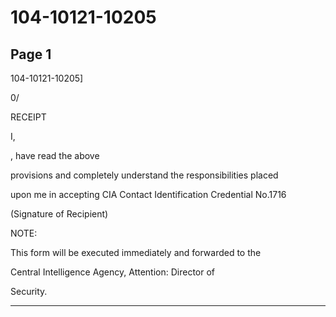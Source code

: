 # 104-10121-10205

## Page 1

104-10121-10205]

0/

RECEIPT

I,

, have read the above

provisions and completely understand the responsibilities placed

upon me in accepting CIA Contact Identification Credential No.1716

(Signature of Recipient)

NOTE:

This form will be executed immediately and forwarded to the

Central Intelligence Agency, Attention: Director of

Security.

---

